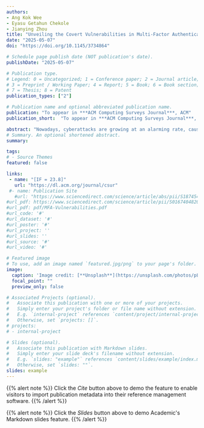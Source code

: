 ```yaml
---
authors:
- Ang Kok Wee
- Eyasu Getahun Chekole
- Jianying Zhou
title: "Unveiling the Covert Vulnerabilities in Multi-Factor Authentication Protocols: A Systematic Review and Security Analysis"
date: "2025-05-07"
doi: "https://doi.org/10.1145/3734864"

# Schedule page publish date (NOT publication's date).
publishDate: "2025-05-07"

# Publication type.
# Legend: 0 = Uncategorized; 1 = Conference paper; 2 = Journal article;
# 3 = Preprint / Working Paper; 4 = Report; 5 = Book; 6 = Book section;
# 7 = Thesis; 8 = Patent
publication_types: ["2"]

# Publication name and optional abbreviated publication name.
publication: "To appear in ***ACM Computing Surveys Journal***, ACM"
publication_short:  "To appear in ***ACM Computing Surveys Journal***, ACM"

abstract: "Nowadays, cyberattacks are growing at an alarming rate, causing widespread havoc to the digital community. In particular, authentication attacks have become a dominant attack vector, allowing intruders to impersonate legitimate users and maliciously access resources. Traditional single-factor authentication (SFA) protocols, which rely on such as a single authentication factor, such as passwords, PINs, pre-shared keys, and biometric identifiers, among others, are often insufficient to address the growing sophistication of modern cyberattacks. They are often bypassed by side-channel or other attack techniques, rendering them inadequate to meet current authentication requirements. To address these shortcomings, multi-factor authentication (MFA) protocols have been widely adopted in recent years, raising the security bar against impostors and restricting unauthorized accesses. MFA enhances security by incorporating multiple authentication factors, such as knowledge-based (e.g., passwords), possession-based (e.g., tokens), and inherent-based factors (e.g., biometrics), among others. However, while MFA is generally considered more secure than SFA, it is not foolproof. Because, critical vulnerabilities may still arise due to design or implementation flaws in MFA protocols. These vulnerabilities are often overlooked by designers or users and remain undetected until exploited by attackers, potentially resulting in catastrophic consequences. Unfortunately, existing works failed to adequately analyze and identify most of such critical security flaws in MFA protocols. In this work, we systematically analyze the intricate design and construction of MFA protocols to uncover potential design-level security flaws. To this end, we first define eight security evaluation criteria that are essential to critically evaluate and identify design-level security flaws of MFA protocols. These criteria are primarily derived from existing and newly introduced MFA security requirements. We then review a range of MFA protocols across various domains, including client-server systems, cloud computing, finance, healthcare, internet of things (IoT), wireless sensor networks (WSN), smart cities, and other industrial applications. Using our established evaluation criteria, we perform a systematic security analysis and evaluation of these protocols, particularly focusing on their design and construction. Ultimately, our investigation uncovers several security flaws in most of the MFA protocols evaluated. Due to space limitations, we select ten of the vulnerable MFA protocols for deeper security analysis and provide a detailed discussion of the respective flaws identified. Additionally, we devise relevant mitigation strategies to address each of the security flaws identified. Furthermore, we consolidate the runtime performance information of these MFA protocols, as it is directly related to their design, highlighting the trade-off between security and efficiency. our findings provide valuable insights to cybersecurity researchers and practitioners, helping them address a wide range of security flaws in the design of MFA protocols. Moreover, this investigation underscores the need for improved design and implementation practices to ensure that MFA protocols remain effective to enhance system security."
# Summary. An optional shortened abstract.
summary: 

tags:
# - Source Themes
featured: false

links:
 - name: "[IF = 23.8]"
   url: "https://dl.acm.org/journal/csur"
 #- name: Publication Site
   #url: "https://www.sciencedirect.com/science/article/abs/pii/S1874548221000238"
#url_pdf: https://www.sciencedirect.com/science/article/pii/S0167404820301061
#url_pdf: pdf/MFA-Vulnerabilities.pdf
#url_code: '#'
#url_dataset: '#'
#url_poster: '#'
#url_project: ''
#url_slides: ''
#url_source: '#'
#url_video: '#'

# Featured image
# To use, add an image named `featured.jpg/png` to your page's folder. 
image:
  caption: 'Image credit: [**Unsplash**](https://unsplash.com/photos/pLCdAaMFLTE)'
  focal_point: ""
  preview_only: false

# Associated Projects (optional).
#   Associate this publication with one or more of your projects.
#   Simply enter your project's folder or file name without extension.
#   E.g. `internal-project` references `content/project/internal-project/index.md`.
#   Otherwise, set `projects: []`.
# projects:
# - internal-project

# Slides (optional).
#   Associate this publication with Markdown slides.
#   Simply enter your slide deck's filename without extension.
#   E.g. `slides: "example"` references `content/slides/example/index.md`.
#   Otherwise, set `slides: ""`.
slides: example
---
```


{{% alert note %}}
Click the *Cite* button above to demo the feature to enable visitors to import publication metadata into their reference management software.
{{% /alert %}}

{{% alert note %}}
Click the *Slides* button above to demo Academic's Markdown slides feature.
{{% /alert %}}
